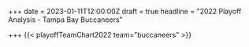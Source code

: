 +++
date = 2023-01-11T12:00:00Z
draft = true
headline = "2022 Playoff Analysis - Tampa Bay Buccaneers"

+++
{{< playoffTeamChart2022 team="buccaneers" >}}